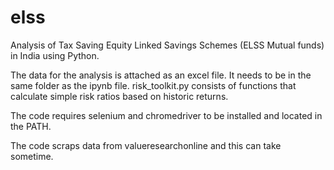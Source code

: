 # elss
Analysis of Tax Saving Equity Linked Savings Schemes (ELSS Mutual funds) in India using Python.

The data for the analysis is attached as an excel file. It needs to be in the same folder as the ipynb file.
risk_toolkit.py consists of functions that calculate simple risk ratios based on historic returns.

The code requires selenium and chromedriver to be installed and located in the PATH.

The code scraps data from valueresearchonline and this can take sometime.
